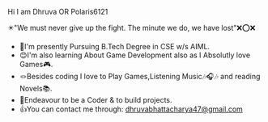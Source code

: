 Hi I am Dhruva OR Polaris6121 












✴️"We must never give up the fight. The minute we do, we have lost"❌⭕❌






- 🥁I'm presently Pursuing B.Tech Degree in CSE w/s AIML.
- 😊I'm also learning About Game Development also as I Absolutly love Games🎮.
- 🪢Besides coding I love to Play Games,Listening Music🎶🎧🎶 and reading Novels📚.
- 📛Endeavour to be a Coder & to build projects.
- 👍You can contact me through: dhruvabhattacharya47@gmail.com






